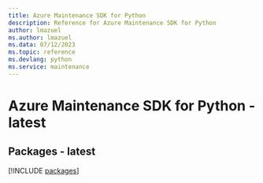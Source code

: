 ```yaml
---
title: Azure Maintenance SDK for Python
description: Reference for Azure Maintenance SDK for Python
author: lmazuel
ms.author: lmazuel
ms.data: 07/12/2023
ms.topic: reference
ms.devlang: python
ms.service: maintenance
---
```

# Azure Maintenance SDK for Python - latest
## Packages - latest
[!INCLUDE [packages](maintenance-index.md)]